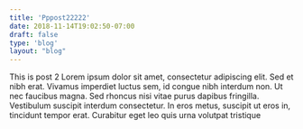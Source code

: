 ```yaml
---
title: 'Pppost22222'
date: 2018-11-14T19:02:50-07:00
draft: false
type: 'blog'
layout: "blog"
---
```


This is post 2 Lorem ipsum dolor sit amet, consectetur adipiscing elit. Sed et nibh erat. Vivamus imperdiet luctus sem, id congue nibh interdum non. Ut nec faucibus magna. Sed rhoncus nisi vitae purus dapibus fringilla. Vestibulum suscipit interdum consectetur. In eros metus, suscipit ut eros in, tincidunt tempor erat. Curabitur eget leo quis urna volutpat tristique